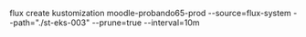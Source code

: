 flux create kustomization moodle-probando65-prod
  --source=flux-system
  --path="./st-eks-003"
  --prune=true
  --interval=10m
